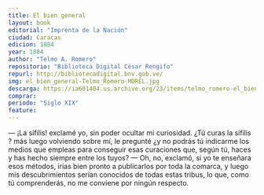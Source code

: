 ```yaml
---
title: El bien general
layout: book
editorial: "Imprenta de la Nación"
ciudad: Caracas
edicion: 1884
year: 1884
author: "Telmo A. Romero"
repositorio: "Biblioteca Digital César Rengifo"
repurl: http://bibliotecadigital.bnv.gob.ve/
img: el_bien_general-Telmo_Romero-MOREL.jpg
descarga: https://ia601404.us.archive.org/23/items/telmo_romero-el_bien_general/telmo_romero-el_bien_general.pdf
comprar: 
periodo: "Siglo XIX"
feature: 
---
```

 

— ¡La sífilis! exclamé yo, sin poder ocultar mi curiosidad. ¿Tú curas la sífilis ? más luego volviendo sobre mí, le pregunté ¿y no podrás tú indicarme los medios que empleas para conseguir esas curaciones que, según tú, haces y has hecho siempre entre los tuyos?
— Oh, no, exclamó, si yo te enseñara esos métodos, irías bien pronto a publicarlos por toda la comarca, y luego mis descubrimientos serían conocidos de todas estas tribus, lo que, como tú comprenderás, no me conviene por ningún respecto.

